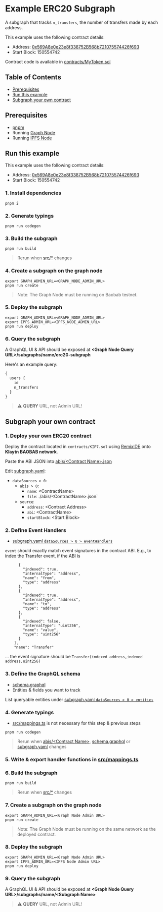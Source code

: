 # Example ERC20 Subgraph

A subgraph that tracks `n_transfers`, the number of transfers made by each address.

This example uses the following contract details:

- Address: [0x569A8e0e23e8f338752B568b721075574426f693](https://baobab.klaytnfinder.io/account/0x569A8e0e23e8f338752B568b721075574426f693)
- Start Block: 150554742

Contract code is available in [contracts/MyToken.sol](contracts/MyToken.sol)

## Table of Contents

- [Prerequisites](#prerequisites)
- [Run this example](#run-this-example)
- [Subgraph your own contract](#subgraph-your-own-contract)

## Prerequisites

- [pnpm](https://pnpm.io/)
- Running [Graph Node](https://github.com/graphprotocol/graph-node)
- Running [IPFS Node](https://github.com/ipfs/kubo)

## Run this example

This example uses the following contract details:

- Address: [0x569A8e0e23e8f338752B568b721075574426f693](https://baobab.klaytnfinder.io/account/0x569A8e0e23e8f338752B568b721075574426f693)
- Start Block: 150554742

### 1. Install dependencies

```
pnpm i
```

### 2. Generate typings

```
pnpm run codegen
```

### 3. Build the subgraph

```
pnpm run build
```

> Rerun when [src/*](src/) changes

### 4. Create a subgraph on the graph node

```
export GRAPH_ADMIN_URL=<GRAPH_NODE_ADMIN_URL>
pnpm run create
```

> Note: The Graph Node must be running on Baobab testnet.

### 5. Deploy the subgraph

```
export GRAPH_ADMIN_URL=<GRAPH_NODE_ADMIN_URL>
export IPFS_ADMIN_URL=<IPFS_NODE_ADMIN_URL>
pnpm run deploy
```

### 6. Query the subgraph

A GraphQL UI & API should be exposed at **&lt;Graph Node Query URL&gt;/subgraphs/name/erc20-subgraph**

Here's an example query:

```graphql
{
  users {
    id
    n_transfers
  }
}
```

> :warning: **QUERY** URL, not Admin URL!

## Subgraph your own contract

### 1. Deploy your own ERC20 contract

Deploy the contract located in `contracts/KIP7.sol` using [RemixIDE](https://remix.ethereum.org) onto **Klaytn BAOBAB network**.

Paste the ABI JSON into [abis/&lt;Contract Name&gt;.json](abis/)

Edit [subgraph.yaml](subgraph.yaml):

- `dataSources > 0`:
  - `abis > 0`:
    - `name`: &lt;ContractName&gt;
    - `file`: ./abis/&lt;ContractName&gt;.json`
  - `source`:
    - `address`: &lt;Contract Address&gt;
    - `abi`: &lt;ContractName&gt;
    - `startBlock`: &lt;Start Block&gt;

### 2. Define Event Handlers

- [subgraph.yaml `dataSources > 0 > eventHandlers`](subgraph.yaml)

`event` should exactly match event signatures in the contract ABI. E.g., to index the Transfer event, if the ABI is

```    "inputs": [
      {
        "indexed": true,
        "internalType": "address",
        "name": "from",
        "type": "address"
      },
      {
        "indexed": true,
        "internalType": "address",
        "name": "to",
        "type": "address"
      },
      {
        "indexed": false,
        "internalType": "uint256",
        "name": "value",
        "type": "uint256"
      }
    ],
    "name": "Transfer"
```

... the event signature should be `Transfer(indexed address,indexed address,uint256)`

### 3. Define the GraphQL schema

- [schema.graphql](schema.graphql)
- Entities & fields you want to track

List queryable entities under [subgraph.yaml `dataSources > 0 > entities`](subgraph.yaml)

### 4. Generate typings

- [src/mappings.ts](src/mappings.ts) is not necessary for this step & previous steps

```
pnpm run codegen
```

> Rerun when [abis/&lt;Contract Name&gt;](abis/), [schema.graphql](schema.graphql) or [subgraph.yaml](subgraph.yaml) changes

### 5. Write & export handler functions in [src/mappings.ts](src/mappings.ts)

### 6. Build the subgraph

```
pnpm run build
```

> Rerun when [src/*](src/) changes

### 7. Create a subgraph on the graph node

```
export GRAPH_ADMIN_URL=<Graph Node Admin URL>
pnpm run create
```

> Note: The Graph Node must be running on the same network as the deployed contract.

### 8. Deploy the subgraph

```
export GRAPH_ADMIN_URL=<Graph Node Admin URL>
export IPFS_ADMIN_URL=<IPFS Node Admin URL>
pnpm run deploy
```

### 9. Query the subgraph

A GraphQL UI & API should be exposed at **&lt;Graph Node Query URL&gt;/subgraphs/name/&lt;Subgraph Name&gt;**

> :warning: **QUERY** URL, not Admin URL!
